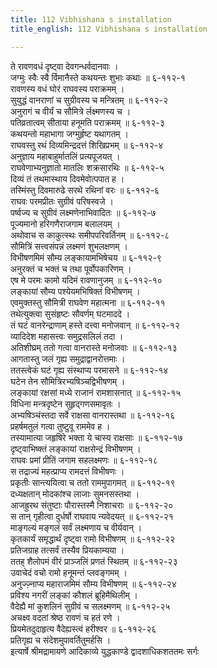 ```yaml
---
title: 112 Vibhishana s installation
title_english: 112 Vibhishana s installation

---
```

ते रावणवधं दृष्ट्वा देवगन्धर्वदानवाः ।  
जग्मुः स्वैः स्वै र्विमानैस्ते कथयन्तः शुभाः कथाः ॥ ६-११२-१  
रावणस्य वधं घोरं राघवस्य पराक्रमम् ।  
सुयुद्धं वानराणां च सुग्रीवस्य च मन्त्रितम् ॥ ६-११२-२  
अनुरागं च वीर्यं च सौमित्रे र्लक्ष्मणस्य च ।  
पतिव्रतात्वम् सीताया हनूमति पराक्रमम् ॥ ६-११२-३  
कथयन्तो महाभागा जग्मुर्हृष्ट यथागतम् ।  
राघवस्तु रथं दिव्यमिन्द्रदत्तं शिखिप्रभम् ॥ ६-११२-४  
अनुज्ञाय महाबाहुर्मातलिं प्रत्यपूजयत् ।  
राघवेणाभ्यनुज्ञातो मातलिः शक्रसारथिः ॥ ६-११२-५  
दिव्यं तं तथमास्थाय दिवमेवोत्पपात ह ।  
तस्मिंस्तु दिवमारुढे सरथे रथिनां वरः ॥ ६-११२-६  
राघवः परमप्रीतः सुग्रीवं परिषस्वजे ।  
पर्ष्वज्य च सुग्रीवं लक्ष्मणेनाभिवादितः ॥ ६-११२-७  
पूज्यमानो हरिगणैराजगाम बलालयम् ।  
अथोवाच स काकुत्स्थः समीपपरिवर्तिनम् ॥ ६-११२-८  
सौमित्रिं सत्त्वसंपन्नं लक्ष्मणं शुभलक्षणम् ।  
विभीषणमिमं सौम्य लङ्कायामभिषेचय ॥ ६-११२-९  
अनुरक्तं च भक्तं च तथा पूर्वोपकारिणम् ।  
एष मे परमः कामो यदिमं रावणानुजम् ॥ ६-११२-१०  
लङ्कायां सौम्य पश्येयमभिषिक्तं विभीषणम् ।  
एवमुक्तस्तु सौमित्री राघवेण महात्मना ॥ ६-११२-११  
तथेत्युक्त्वा सुसंहृष्टः सौवर्णम् घटमाददे ।  
तं घटं वानरेन्द्राणाम् हस्ते दत्त्वा मनोजवान् ॥ ६-११२-१२  
व्यादिदेश महासत्त्वः समुद्रसलिलं तदा ।  
अतिशीघ्रम् ततो गत्वा वानरास्ते मनोजवाः ॥ ६-११२-१३  
आगतास्तु जलं गृह्य समुद्राद्वानरोत्तमाः ।  
ततस्त्वेकं घटं गृह्य संस्थाप्य परमासने ॥ ६-११२-१४  
घटेन तेन सौमित्रिरभ्यषिञ्चद्विभीषणम् ।  
लङ्कायां रक्षसां मध्ये राजानं रामशासनात् ॥ ६-११२-१५  
विधिना मन्त्रदृष्टेन सुहृद्गणसमावृतः ।  
अभ्यषिञ्चंस्तदा सर्वे राक्षसा वानरास्तथा ॥ ६-११२-१६  
प्रहर्षमतुलं गत्वा तुष्टुवू राममेव ह ।  
तस्यामात्या जहृषिरे भक्ता ये चास्य राक्षसाः ॥ ६-११२-१७  
दृष्ट्वाभिष्क्तं लङ्कायां राक्षसेन्द्रं विभीषणम् ।  
राघवः प्रमां प्रीतिं जगाम सहलक्ष्मणः ॥ ६-११२-१८  
स तद्राज्यं महत्प्राप्य रामदत्तं विभीषणः ।  
प्रकृतीः सान्त्ययित्वा च ततो राममुपागमत् ॥ ६-११२-१९  
दध्यक्षतान् मोदकांश्च लाजाः सुमनसस्तथा ।  
आजह्रुरथ संतुष्टाः पौरास्तस्मै निशाचराः ॥ ६-११२-२०  
स तान् गृहीत्वा दुर्धर्षो राघवाय न्यवेदयत् ॥ ६-११२-२१  
माङ्गल्यं मङ्गलं सर्वं लक्ष्मणाय च वीर्यवान् ।  
कृतकार्यं समृद्धार्थं दृष्ट्वा रामो विभीषणम् ॥ ६-११२-२२  
प्रतिजग्राह तत्सर्वं तस्यैव प्रियकाम्यया ।  
ततह् शैलोपमं वीरं प्राञ्जलिं प्रणतं स्थितम् ॥ ६-११२-२३  
उवाचेदं वचो रामो हनूमन्तं प्लवङ्गमम् ।  
अनुज्ज़्नाप्य महाराजमिमं सौम्य विभीषणम् ॥ ६-११२-२४  
प्रविश्य नगरीं लङ्कां कौशलं ब्रूहिमैथिलीम् ।  
वैदेह्यै मां कुशलिनं सुग्रीवं च सलक्ष्मणम् ॥ ६-११२-२५  
अचक्ष्व वदतां श्रेष्ठ रावणं च हतं रणे ।  
प्रियमेतदुदाहृत्य वैदेह्यस्त्वं हरीश्वर ॥ ६-११२-२६  
प्रतिगृह्य च संदेशमुपावर्तितुमर्हसि ।  
इत्यार्षे श्रीमद्रामायणे आदिकाव्ये युद्धकाण्डे द्वादशाधिकशततमः सर्गः
